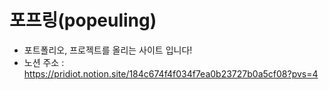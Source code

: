 # 포프링(popeuling)
- 포트폴리오, 프로젝트를 올리는 사이트 입니다!
- 노션 주소 : https://pridiot.notion.site/184c674f4f034f7ea0b23727b0a5cf08?pvs=4
